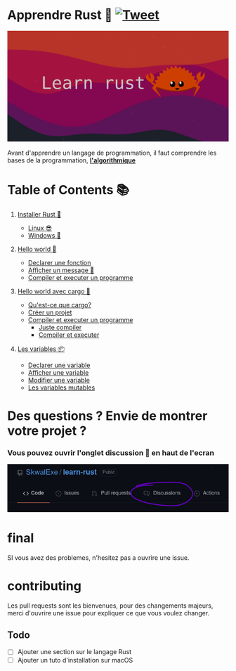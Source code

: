 # Apprendre Rust 🦀 [![Tweet](https://img.shields.io/twitter/url/http/shields.io.svg?style=social)](https://twitter.com/intent/tweet?url=https%3A%2F%2Fgithub.com%2FSkwalExe%2Flearn-rust&text=Je%20suis%20en%20train%20d%27apprendre%20Rust%20!&via=skwalexe)


![banner](images/banner.png)

Avant d'apprendre un langage de programmation, il faut comprendre les bases de la programmation, [**l'algorithmique**](https://www.youtube.com/watch?v=kk6YbA5I-Iw&list=PL2aehqZh72Lumvy4tSekr6Rzcgwn15MLI)

# Table of Contents 📚

1. [Installer Rust 🦀](https://github.com/SkwalExe/apprendre-rust/tree/main/cours/installer-rust)
    - [Linux 😎](https://github.com/SkwalExe/apprendre-rust/tree/main/cours/installer-rust#linux)
    - [Windows 💩](https://github.com/SkwalExe/apprendre-rust/tree/main/cours/installer-rust#windows)
1. [Hello world 👋](https://github.com/SkwalExe/apprendre-rust/tree/main/cours/hello-world)
    - [Declarer une fonction ](https://github.com/SkwalExe/apprendre-rust/tree/main/cours/hello-world#declarer-une-fonction)
    - [Afficher un message 💬](https://github.com/SkwalExe/apprendre-rust/tree/main/cours/hello-world#afficher-un-message)
    - [Compiler et executer un programme](https://github.com/SkwalExe/apprendre-rust/tree/main/cours/hello-world#compiler-et-executer-un-programme)

1. [Hello world avec cargo 🚢](https://github.com/SkwalExe/apprendre-rust/tree/main/cours/hello-world-cargo)
    - [Qu'est-ce que cargo?](https://github.com/SkwalExe/apprendre-rust/tree/main/cours/hello-world-cargo#quest-ce-que-cargo)
    - [Créer un projet](https://github.com/SkwalExe/apprendre-rust/tree/main/cours/hello-world-cargo#creer-un-projet)
    - [Compiler et executer un programme](https://github.com/SkwalExe/apprendre-rust/tree/main/cours/hello-world-cargo#compiler-et-executer-un-programme)
        - [Juste compiler](https://github.com/SkwalExe/apprendre-rust/tree/main/cours/hello-world-cargo#juste-compiler)
        - [Compiler et executer](https://github.com/SkwalExe/apprendre-rust/tree/main/cours/hello-world-cargo#compiler-et-executer)

1. [Les variables 📦](https://github.com/SkwalExe/apprendre-rust/tree/main/cours/les-variables)
    - [Declarer une variable](https://github.com/SkwalExe/apprendre-rust/tree/main/cours/les-variables#declarer-une-variable)
    - [Afficher une variable](https://github.com/SkwalExe/apprendre-rust/tree/main/cours/les-variables#afficher-une-variable)
    - [Modifier une variable](https://github.com/SkwalExe/apprendre-rust/tree/main/cours/les-variables#modifier-une-variable)
    - [Les variables mutables](https://github.com/SkwalExe/apprendre-rust/tree/main/cours/les-variables#les-variables-mutable)

# Des questions ? Envie de montrer votre projet ? 
### **Vous pouvez ouvrir l'onglet discussion 💬 en haut de l'ecran**
![discussion](images/discussions.png)
# final
SI vous avez des problemes, n'hesitez pas a ouvrire une issue.
# contributing
Les pull requests sont les bienvenues, pour des changements majeurs, merci d'ouvrire une issue pour expliquer ce que vous voulez changer. 
## Todo
- [ ] Ajouter une section sur le langage Rust   
- [ ] Ajouter un tuto d'installation sur macOS
